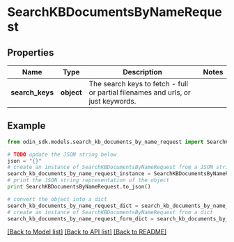 # SearchKBDocumentsByNameRequest


## Properties

Name | Type | Description | Notes
------------ | ------------- | ------------- | -------------
**search_keys** | **object** | The search keys to fetch - full or partial filenames and urls, or just keywords. | 

## Example

```python
from odin_sdk.models.search_kb_documents_by_name_request import SearchKBDocumentsByNameRequest

# TODO update the JSON string below
json = "{}"
# create an instance of SearchKBDocumentsByNameRequest from a JSON string
search_kb_documents_by_name_request_instance = SearchKBDocumentsByNameRequest.from_json(json)
# print the JSON string representation of the object
print SearchKBDocumentsByNameRequest.to_json()

# convert the object into a dict
search_kb_documents_by_name_request_dict = search_kb_documents_by_name_request_instance.to_dict()
# create an instance of SearchKBDocumentsByNameRequest from a dict
search_kb_documents_by_name_request_form_dict = search_kb_documents_by_name_request.from_dict(search_kb_documents_by_name_request_dict)
```
[[Back to Model list]](../README.md#documentation-for-models) [[Back to API list]](../README.md#documentation-for-api-endpoints) [[Back to README]](../README.md)


